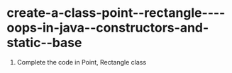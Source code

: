 # create-a-class-point--rectangle----oops-in-java--constructors-and-static--base

1. Complete the code in Point, Rectangle class
